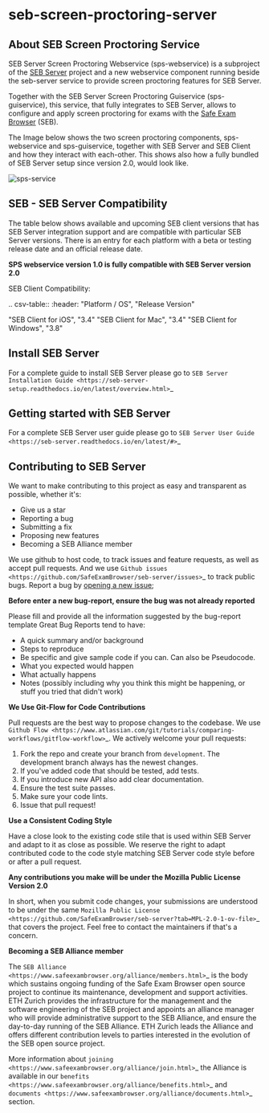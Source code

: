 # seb-screen-proctoring-server

About SEB Screen Proctoring Service
-----------------------------------

SEB Server Screen Proctoring Webservice (sps-webservice) is a subproject of the [SEB Server](https://github.com/SafeExamBrowser/seb-server) project and
a new webservice component running beside the seb-server service to provide screen proctoring features
for SEB Server.

Together with the SEB Server Screen Proctoring Guiservice (sps-guiservice), this service, that fully integrates to SEB Server, allows to configure and apply screen proctoring for exams with the [Safe Exam Browser](https://safeexambrowser.org/news_en.html) (SEB).

The Image below shows the two screen proctoring components, sps-webservice and sps-guiservice, together with SEB Server and SEB Client and how they interact with each-other. This shows also how a fully bundled of SEB Server setup since version 2.0, would look like.

![sps-service](https://github.com/SafeExamBrowser/seb-screen-proctoring-server/tree/dev-1.0/docu/Screen_Proctoring_Architecture.png)

SEB - SEB Server Compatibility
------------------------------

The table below shows available and upcoming SEB client versions that has SEB Server integration support and are compatible with particular
SEB Server versions. There is an entry for each platform with a beta or testing release date and an official release date.

**SPS webservice version 1.0 is fully compatible with SEB Server version 2.0**

SEB Client Compatibility:

.. csv-table::
:header: "Platform / OS", "Release Version"

"SEB Client for iOS", "3.4"
"SEB Client for Mac", "3.4"
"SEB Client for Windows", "3.8"

Install SEB Server
------------------

For a complete guide to install SEB Server please go to `SEB Server Installation Guide <https://seb-server-setup.readthedocs.io/en/latest/overview.html>`_

Getting started with SEB Server
-------------------------------

For a complete SEB Server user guide please go to `SEB Server User Guide <https://seb-server.readthedocs.io/en/latest/#>`_


Contributing to SEB Server
---------------------------

We want to make contributing to this project as easy and transparent as possible, whether it's:

- Give us a star
- Reporting a bug
- Submitting a fix
- Proposing new features
- Becoming a SEB Alliance member

We use github to host code, to track issues and feature requests, as well as accept pull requests.
And we use `Github issues <https://github.com/SafeExamBrowser/seb-server/issues>`_ to track public bugs.
Report a bug by [opening a new issue]();

**Before enter a new bug-report, ensure the bug was not already reported**

Please fill and provide all the information suggested by the bug-report template
Great Bug Reports tend to have:

- A quick summary and/or background
- Steps to reproduce
- Be specific and give sample code if you can. Can also be Pseudocode.
- What you expected would happen
- What actually happens
- Notes (possibly including why you think this might be happening, or stuff you tried that didn't work)

**We Use Git-Flow for Code Contributions**

Pull requests are the best way to propose changes to the codebase. We use `Github Flow <https://www.atlassian.com/git/tutorials/comparing-workflows/gitflow-workflow>`_. We actively welcome your pull requests:

1. Fork the repo and create your branch from `development`. The development branch always has the newest changes.
2. If you've added code that should be tested, add tests.
3. If you introduce new API also add clear documentation.
4. Ensure the test suite passes.
5. Make sure your code lints.
6. Issue that pull request!

**Use a Consistent Coding Style**

Have a close look to the existing code stile that is used within SEB Server and adapt to it as close as possible.
We reserve the right to adapt contributed code to the code style matching SEB Server code style before or after a pull request.

**Any contributions you make will be under the Mozilla Public License Version 2.0**

In short, when you submit code changes, your submissions are understood to be under the same `Mozilla Public License <https://github.com/SafeExamBrowser/seb-server?tab=MPL-2.0-1-ov-file>`_ that covers the project. Feel free to contact the maintainers if that's a concern.

**Becoming a SEB Alliance member**

The `SEB Alliance <https://www.safeexambrowser.org/alliance/members.html>`_ is the body which sustains ongoing funding of the Safe Exam Browser open source project to continue its maintenance, development and support activities. ETH Zurich provides the infrastructure for the management and the software engineering of the SEB project and appoints an alliance manager who will provide administrative support to the SEB Alliance, and ensure the day-to-day running of the SEB Alliance. ETH Zurich leads the Alliance and offers different contribution levels to parties interested in the evolution of the SEB open source project.

More information about `joining <https://www.safeexambrowser.org/alliance/join.html>`_ the Alliance is available in our `benefits <https://www.safeexambrowser.org/alliance/benefits.html>`_ and `documents <https://www.safeexambrowser.org/alliance/documents.html>`_ section.


